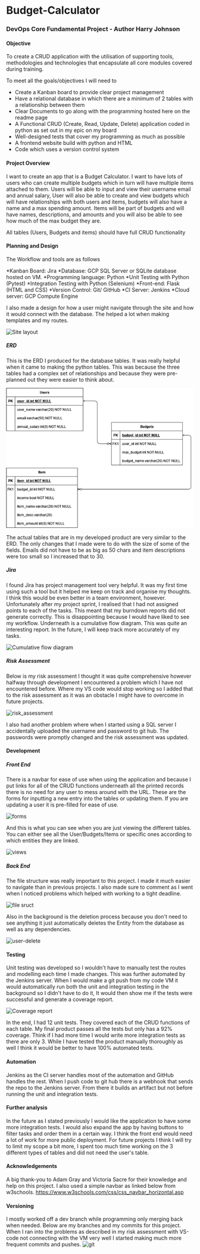 # Budget-Calculator

### DevOps Core Fundamental Project - Author Harry Johnson

#### Objective
To create a CRUD application with the utilisation of supporting tools,
methodologies and technologies that encapsulate all core modules
covered during training.

To meet all the goals/objectives I will need to
* Create a Kanban board to provide clear project management
* Have a relational database in which there are a minimum of 2 tables with a relationship between them
* Clear Documents to go along with the programming hosted here on the readme page
* A Functional CRUD (Create, Read, Update, Delete) application coded in python as set out in my epic on my board
* Well-designed tests that cover my programming as much as possible
* A frontend website build with python and HTML
* Code which uses a version control system 

#### Project Overview
I want to create an app that is a Budget Calculator. I want to have lots of users who can create multiple
budgets which in turn will have multiple items attached to them. Users will be able to input and view their username email and annual salary, User will also be able to create and view budgets which will have relationships with both users and items, budgets will also have a name and a max spending amount. Items will be part of budgets and will have names, descriptions, and amounts and you will also be able to see how much of the max budget they are. 

All tables (Users, Budgets and items) should have full CRUD functionality

#### Planning and Design
The Workflow and tools are as follows

*Kanban Board: Jira
*Database: GCP SQL Server or SQLite database hosted on VM.
*Programming language: Python
*Unit Testing with Python (Pytest)
*Integration Testing with Python (Selenium)
*Front-end: Flask (HTML and CSS)
*Version Control: Git/ GitHub
*CI Server: Jenkins
*Cloud server: GCP Compute Engine

I also made a design for how a user might navigate through the site and how it would connect with the database. The helped a lot when making templates and my routes. 

![Site layout]()

##### ERD
This is the ERD I produced for the database tables. It was really helpful when it came to making the
python tables. This was because the three tables had a complex set of relationships and because they were pre-planned out they were easier to think about.

![ERD](https://github.com/harryj128/Budget-Calculator-/blob/main/readme_images/Budget_calac.drawio.png)

The actual tables that are in my developed product are very similar to the ERD. The only changes that I made were to 
do with the size of some of the fields. Emails did not have to be as big as 50 chars and item descriptions were too
small so I increased that to 30. 

##### Jira
I found Jira has project management tool very helpful. It was my first time using such a tool but it helped me keep on track and organise my thoughts. I think this would be even better in a team environment, however. Unfortunately after my project sprint, I realised that I had not assigned points to each of the tasks. This meant that my burndown reports did not generate correctly. This is disappointing because I would have liked to see my workflow. Underneath is a cumulative flow diagram. This was quite an interesting report. In the future, I will keep track more accurately of my tasks.

![Cumulative flow diagram]()

##### Risk Assessment
Below is my risk assessment I thought it was quite comprehensive however halfway through development I encountered a problem which I have not encountered
before. Where my VS code would stop working so I added that to the risk assessment as it was an obstacle I might have to overcome in future projects.

![risk_assessment]()

I also had another problem where when I started using a SQL server I accidentally uploaded the username and password to git hub. The passwords were promptly changed and the risk assessment was updated. 

#### Development
##### Front End
There is a navbar for ease of use when using the application and because I put links for all of the CRUD functions underneath all the printed records there is no need for any user to mess around with the URL.
These are the forms for inputting a new entry into the tables or updating them. If you are updating a user it is pre-filled for ease of use.

![forms]()

And this is what you can see when you are just viewing the different tables. You can either see all the User/Budgets/Items or specific ones according to which entities they are linked.

![views]()

##### Back End
The file structure was really important to this project. I made it much easier to navigate than in previous projects. I also made sure to comment as I went when I noticed problems which helped with working to a tight deadline.

![file sruct]()

Also in the background is the deletion process because you don't need to see anything it just automatically deletes the Entity from the database as well as any dependencies.

![user-delete]()

#### Testing
Unit testing was developed so I wouldn't have to manually test the routes and modelling each time I made changes. This was further automated by the Jenkins server. When I would make a git push from my code VM it would automatically run both the unit and integration testing in the background so I didn't have to do it, It would then show me if the tests were successful and generate a coverage report.

![Coverage report]()

In the end, I had 12 unit tests. They covered each of the CRUD functions of each table. My final product passes all the tests but only has a 92% coverage. Think if I had more time I would write more integration tests as there are only 3. While I have tested the product manually thoroughly as well I think it would be better to have 100% automated tests. 

#### Automation
Jenkins as the CI server handles most of the automation and GitHub handles the rest. When I push code to git hub there is a webhook that sends the repo to the Jenkins server. From there it builds an artifact but not before running the unit and integration tests. 


#### Further analysis
In the future as I stated previously I would like the application to have some more integration tests. I would also expand the app by having buttons to filter tasks and order them in a certain way. I think the front end would need a lot of work for more public deployment. For future projects I think I will try to limit my scope a bit more, I spent too much time working on the 3 different types of tables and did not need the user's table. 

#### Acknowledgements
A big thank-you to Adam Gray and Victoria Sacre for their knowledge and help on this project.
I also used a simple navbar as linked below from w3schools. 
https://www.w3schools.com/css/css_navbar_horizontal.asp
#### Versioning
I mostly worked off a dev branch while programming only merging back when needed. Below are my branches and my commits for this project. When I ran into the problems as described in my risk assessment with VS-code not connecting with the VM very well I started making much more frequent commits and pushes.
![git]()
